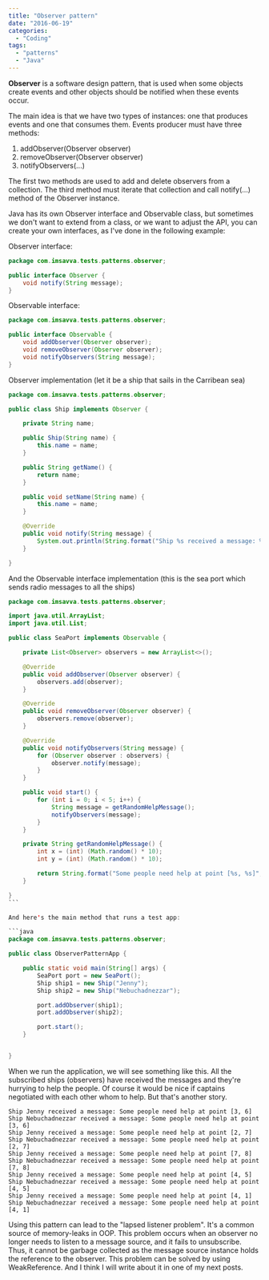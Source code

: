 ```yaml
---
title: "Observer pattern"
date: "2016-06-19"
categories:
  - "Coding"
tags:
  - "patterns"
  - "Java"
---
```


**Observer** is a software design pattern, that is used when some objects create events and other objects should be notified when these events occur.

The main idea is that we have two types of instances: one that produces events and one that consumes them. Events producer must have three methods:

1. addObserver(Observer observer)
2. removeObserver(Observer observer)
3. notifyObservers(...)

The first two methods are used to add and delete observers from a collection. The third method must iterate that collection and call notify(...) method of the Observer instance.

Java has its own Observer interface and Observable class, but sometimes we don't want to extend from a class, or we want to adjust the API, you can create your own interfaces, as I've done in the following example:

Observer interface:

```java
package com.imsavva.tests.patterns.observer;

public interface Observer {
    void notify(String message);
}
```

Observable interface:

```java
package com.imsavva.tests.patterns.observer;

public interface Observable {
    void addObserver(Observer observer);
    void removeObserver(Observer observer);
    void notifyObservers(String message);
}
```

Observer implementation (let it be a ship that sails in the Carribean sea)

```java
package com.imsavva.tests.patterns.observer;

public class Ship implements Observer {

    private String name;

    public Ship(String name) {
        this.name = name;
    }

    public String getName() {
        return name;
    }

    public void setName(String name) {
        this.name = name;
    }

    @Override
    public void notify(String message) {
        System.out.println(String.format("Ship %s received a message: %s", name, message));
    }

}
```

And the Observable interface implementation (this is the sea port which sends radio messages to all the ships)

```java
package com.imsavva.tests.patterns.observer;

import java.util.ArrayList;
import java.util.List;

public class SeaPort implements Observable {

    private List<Observer> observers = new ArrayList<>();

    @Override
    public void addObserver(Observer observer) {
        observers.add(observer);
    }

    @Override
    public void removeObserver(Observer observer) {
        observers.remove(observer);
    }

    @Override
    public void notifyObservers(String message) {
        for (Observer observer : observers) {
            observer.notify(message);
        }
    }

    public void start() {
        for (int i = 0; i < 5; i++) {
            String message = getRandomHelpMessage();
            notifyObservers(message);
        }
    }

    private String getRandomHelpMessage() {
        int x = (int) (Math.random() * 10);
        int y = (int) (Math.random() * 10);

        return String.format("Some people need help at point [%s, %s]", x, y);
    }

}
``` 

And here's the main method that runs a test app:

```java
package com.imsavva.tests.patterns.observer;

public class ObserverPatternApp {

    public static void main(String[] args) {
        SeaPort port = new SeaPort();
        Ship ship1 = new Ship("Jenny");
        Ship ship2 = new Ship("Nebuchadnezzar");

        port.addObserver(ship1);
        port.addObserver(ship2);

        port.start();
    }


}
```

When we run the application, we will see something like this. All the subscribed ships (observers) have received the messages and they're hurrying to help the people. Of course it would be nice if captains negotiated with each other whom to help. But that's another story.

```
Ship Jenny received a message: Some people need help at point [3, 6]
Ship Nebuchadnezzar received a message: Some people need help at point [3, 6]
Ship Jenny received a message: Some people need help at point [2, 7]
Ship Nebuchadnezzar received a message: Some people need help at point [2, 7]
Ship Jenny received a message: Some people need help at point [7, 8]
Ship Nebuchadnezzar received a message: Some people need help at point [7, 8]
Ship Jenny received a message: Some people need help at point [4, 5]
Ship Nebuchadnezzar received a message: Some people need help at point [4, 5]
Ship Jenny received a message: Some people need help at point [4, 1]
Ship Nebuchadnezzar received a message: Some people need help at point [4, 1]
```

Using this pattern can lead to the "lapsed listener problem". It's a common source of memory-leaks in OOP. This problem occurs when an observer no longer needs to listen to a message source, and it fails to unsubscribe. Thus, it cannot be garbage collected as the message source instance holds the reference to the observer. This problem can be solved by using WeakReference. And I think I will write about it in one of my next posts.

